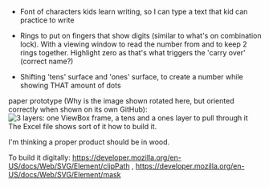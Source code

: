 -  Font of characters kids learn writing, so I can type a text that kid can practice to write

- Rings to put on fingers that show digits (similar to what's on combination lock). With a viewing window to read the number from and to keep 2 rings together. Highlight zero as that's what triggers the 'carry over' (correct name?)

- Shifting 'tens' surface and 'ones' surface, to create a number while showing THAT amount of dots

paper prototype (Why is the image shown rotated here, but oriented correctly when shown on its own GitHub):
![3 layers: one ViewBox frame, a tens and a ones layer to pull through it](https://raw.githubusercontent.com/steltenpower/ElementarySchoolGimmicks/master/IMG_20200412_185523604.jpg)
The Excel file shows sort of it how to build it.

I'm thinking a proper product should be in wood.

To build it digitally:
https://developer.mozilla.org/en-US/docs/Web/SVG/Element/clipPath , https://developer.mozilla.org/en-US/docs/Web/SVG/Element/mask

